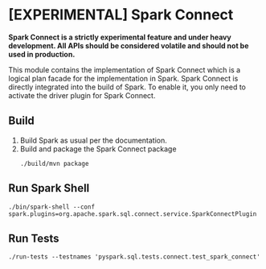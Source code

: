 
# [EXPERIMENTAL] Spark Connect

**Spark Connect is a strictly experimental feature and under heavy development.
All APIs should be considered volatile and should not be used in production.**

This module contains the implementation of Spark Connect which is a logical plan
facade for the implementation in Spark. Spark Connect is directly integrated into the build
of Spark. To enable it, you only need to activate the driver plugin for Spark Connect.




## Build

1. Build Spark as usual per the documentation.
2. Build and package the Spark Connect package
   ```commandline
   ./build/mvn package
   ```
   
## Run Spark Shell

```commandline
./bin/spark-shell --conf spark.plugins=org.apache.spark.sql.connect.service.SparkConnectPlugin
```

## Run Tests


```commandline
./run-tests --testnames 'pyspark.sql.tests.connect.test_spark_connect'
```

